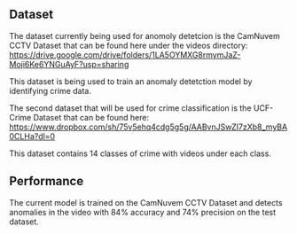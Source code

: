 ## Dataset

The dataset currently being used for anomoly detetcion is the CamNuvem CCTV Dataset that can be found here under the videos directory:  
https://drive.google.com/drive/folders/1LA5OYMXG8rmymJaZ-Moji6Ke6YNGuAyF?usp=sharing

This dataset is being used to train an anomaly detetction model by identifying crime data.

The second dataset that will be used for crime classification is the UCF-Crime Dataset that can be found here:  
https://www.dropbox.com/sh/75v5ehq4cdg5g5g/AABvnJSwZI7zXb8_myBA0CLHa?dl=0

This dataset contains 14 classes of crime with videos under each class.

## Performance

The current model is trained on the CamNuvem CCTV Dataset and detects anomalies in the video with 84% accuracy and 74% precision on the test dataset.
